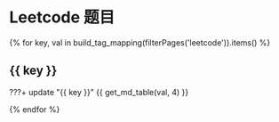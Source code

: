 # Leetcode 题目

{% for key, val in build_tag_mapping(filterPages('leetcode')).items() %}

## {{ key }}

???+ update "{{ key }}"
{{ get_md_table(val, 4) }}

{% endfor %}
